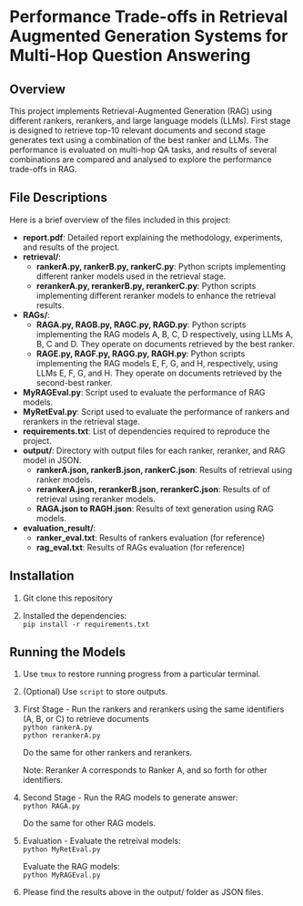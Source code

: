 # Performance Trade-offs in Retrieval Augmented Generation Systems for Multi-Hop Question Answering

## Overview
This project implements Retrieval-Augmented Generation (RAG) using different rankers, rerankers, and large language models (LLMs). First stage is designed to retrieve top-10 relevant documents and second stage generates text using a combination of the best ranker and LLMs. The performance is evaluated on multi-hop QA tasks, and results of several combinations are compared and analysed to explore the performance trade-offs in RAG. 

## File Descriptions
Here is a brief overview of the files included in this project:

- **report.pdf**: Detailed report explaining the methodology, experiments, and results of the project.
- **retrieval/**:
    - **rankerA.py, rankerB.py, rankerC.py**: Python scripts implementing different ranker models used in the retrieval stage.
    - **rerankerA.py, rerankerB.py, rerankerC.py**: Python scripts implementing different reranker models to enhance the retrieval results.
- **RAGs/**:
    - **RAGA.py, RAGB.py, RAGC.py, RAGD.py**: Python scripts implementing the RAG models A, B, C, D respectively, using LLMs A, B, C and D. They operate on documents retrieved by the best ranker.
    - **RAGE.py, RAGF.py, RAGG.py, RAGH.py**: Python scripts implementing the RAG models E, F, G, and H, respectively, using LLMs E, F, G, and H. They operate on documents retrieved by the second-best ranker.
- **MyRAGEval.py**: Script used to evaluate the performance of RAG models.
- **MyRetEval.py**: Script used to evaluate the performance of rankers and rerankers in the retrieval stage.
- **requirements.txt**:  List of dependencies required to reproduce the project.
- **output/**: Directory with output files for each ranker, reranker, and RAG model in JSON.
    - **rankerA.json, rankerB.json, rankerC.json**: Results of retrieval using ranker models.
    - **rerankerA.json, rerankerB.json, rerankerC.json**: Results of of retrieval using reranker models.
    - **RAGA.json to RAGH.json**: Results of text generation using RAG models.
- **evaluation_result/**:
    - **ranker_eval.txt**:  Results of rankers evaluation (for reference)
    - **rag_eval.txt**: Results of RAGs evaluation (for reference)


## Installation
1. Git clone this repository

2. Installed the dependencies:  
   `pip install -r requirements.txt`
   
## Running the Models
1. Use `tmux` to restore running progress from a particular terminal. 
2. (Optional) Use `script` to store outputs.
3. First Stage - Run the rankers and rerankers using the same identifiers (A, B, or C) to retrieve documents  
   `python rankerA.py`  
   `python rerankerA.py`

    Do the same for other rankers and rerankers.

    Note: Reranker A corresponds to Ranker A, and so forth for other identifiers.

4. Second Stage - Run the RAG models to generate answer:  
   `python RAGA.py` 

    Do the same for other RAG models. 

5. Evaluation - Evaluate the retreival models:  
   `python MyRetEval.py`
   
   Evaluate the RAG models:  
   `python MyRAGEval.py`

6. Please find the results above in the output/ folder as JSON files. 